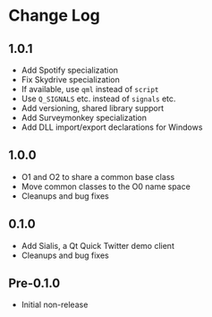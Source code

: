 # Change Log

## 1.0.1

* Add Spotify specialization
* Fix Skydrive specialization
* If available, use ```qml``` instead of ```script```
* Use ```Q_SIGNALS``` etc. instead of ```signals``` etc.
* Add versioning, shared library support
* Add Surveymonkey specialization
* Add DLL import/export declarations for Windows

## 1.0.0

* O1 and O2 to share a common base class
* Move common classes to the O0 name space
* Cleanups and bug fixes

## 0.1.0

* Add Sialis, a Qt Quick Twitter demo client
* Cleanups and bug fixes

## Pre-0.1.0

* Initial non-release
